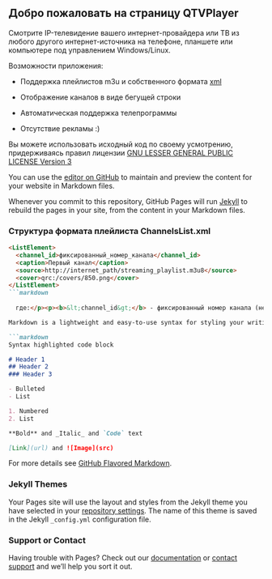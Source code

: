 ## Добро пожаловать на страницу QTVPlayer

Смотрите IP-телевидение вашего интернет-провайдера или ТВ из любого другого интернет-источника на телефоне, планшете или компьютере под управлением Windows/Linux.

Возможности приложения:

- Поддержка плейлистов m3u и собственного формата [xml](https://github.com/programstroy/QTVPlayer-release/tree/master/playlist)

- Отображение каналов в виде бегущей строки

- Автоматическая поддержка телепрограммы

- Отсутствие рекламы :)

Вы можете использовать исходный код по своему усмотрению, придерживаясь правил лицензии [GNU LESSER GENERAL PUBLIC LICENSE Version 3](https://www.gnu.org/licenses/lgpl-3.0.ru.html)

You can use the [editor on GitHub](https://github.com/programstroy/QTVPlayer-release/edit/gh-pages/index.md) to maintain and preview the content for your website in Markdown files.

Whenever you commit to this repository, GitHub Pages will run [Jekyll](https://jekyllrb.com/) to rebuild the pages in your site, from the content in your Markdown files.

### Структура формата плейлиста ChannelsList.xml
```markdown
<ListElement>
  <channel_id>фиксированный_номер_канала</channel_id>
  <caption>Первый канал</caption>
  <source>http://internet_path/streaming_playlist.m3u8</source>
  <cover>qrc:/covers/850.png</cover>
</ListElement>
```markdown
  
  где:</p><p><b>&lt;channel_id&gt;</b> - фиксированный номер канала (не менять!!!)</p><p><b>&lt;caption&gt;</b> - наименование канала</p><p><b>&lt;source&gt;</b> - ссылка m3u8 для просмотра канала (из любого плейлиста IPTV M3U)</p><p><b>&lt;cover&gt;</b> - логотип (предустановлен 521 канал)</p><p>Приложение не содержит ссылок на интелектуальную собственность третьих лиц.</p><p>Ссылки m3u8 необходимо подставить в текущий плейлист вручную</p>

Markdown is a lightweight and easy-to-use syntax for styling your writing. It includes conventions for

```markdown
Syntax highlighted code block

# Header 1
## Header 2
### Header 3

- Bulleted
- List

1. Numbered
2. List

**Bold** and _Italic_ and `Code` text

[Link](url) and ![Image](src)
```

For more details see [GitHub Flavored Markdown](https://guides.github.com/features/mastering-markdown/).

### Jekyll Themes

Your Pages site will use the layout and styles from the Jekyll theme you have selected in your [repository settings](https://github.com/programstroy/QTVPlayer-release/settings). The name of this theme is saved in the Jekyll `_config.yml` configuration file.

### Support or Contact

Having trouble with Pages? Check out our [documentation](https://docs.github.com/categories/github-pages-basics/) or [contact support](https://github.com/contact) and we’ll help you sort it out.
